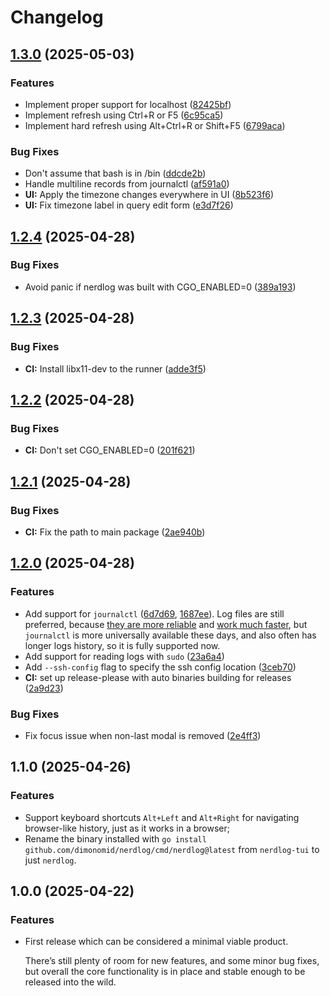 # Changelog

## [1.3.0](https://github.com/dimonomid/nerdlog/compare/v1.2.4...v1.3.0) (2025-05-03)


### Features

* Implement proper support for localhost ([82425bf](https://github.com/dimonomid/nerdlog/commit/82425bfe4b53494e217030d96efe335f6affe5be))
* Implement refresh using Ctrl+R or F5 ([6c95ca5](https://github.com/dimonomid/nerdlog/commit/6c95ca5716212f5a22f946a31a60726f9769608f))
* Implement hard refresh using Alt+Ctrl+R or Shift+F5 ([6799aca](https://github.com/dimonomid/nerdlog/commit/6799aca0844e384e882566938d9cf5f5dc5c98eb))


### Bug Fixes

* Don't assume that bash is in /bin ([ddcde2b](https://github.com/dimonomid/nerdlog/commit/ddcde2bdacc2d9d4140f3490ef463d10a8f0ca0e))
* Handle multiline records from journalctl ([af591a0](https://github.com/dimonomid/nerdlog/commit/af591a089ee66b0f5d8cba411faaea4dd15c56e3))
* **UI:** Apply the timezone changes everywhere in UI ([8b523f6](https://github.com/dimonomid/nerdlog/commit/8b523f6be63c26d736bc4baa956bba5717c8e0fb))
* **UI:** Fix timezone label in query edit form ([e3d7f26](https://github.com/dimonomid/nerdlog/commit/e3d7f26a2e8b40e206bf1cb021f1a6de1a174f4d))

## [1.2.4](https://github.com/dimonomid/nerdlog/compare/v1.2.3...v1.2.4) (2025-04-28)


### Bug Fixes

* Avoid panic if nerdlog was built with CGO_ENABLED=0 ([389a193](https://github.com/dimonomid/nerdlog/commit/389a193836b8e07de71cf7f9bf39fb8441e2871b))

## [1.2.3](https://github.com/dimonomid/nerdlog/compare/v1.2.2...v1.2.3) (2025-04-28)


### Bug Fixes

* **CI:** Install libx11-dev to the runner ([adde3f5](https://github.com/dimonomid/nerdlog/commit/adde3f5a12d79ced4ad5c5b8dcdbdff568086147))

## [1.2.2](https://github.com/dimonomid/nerdlog/compare/v1.2.1...v1.2.2) (2025-04-28)


### Bug Fixes

* **CI:** Don't set CGO_ENABLED=0 ([201f621](https://github.com/dimonomid/nerdlog/commit/201f621f8d7c2472a098051dc4b93a233874f395))

## [1.2.1](https://github.com/dimonomid/nerdlog/compare/v1.2.0...v1.2.1) (2025-04-28)


### Bug Fixes

* **CI:** Fix the path to main package ([2ae940b](https://github.com/dimonomid/nerdlog/commit/2ae940b851bcb56c058c2286bc43b589a684c80d))

## [1.2.0](https://github.com/dimonomid/nerdlog/compare/v1.1.0...v1.2.0) (2025-04-28)


### Features

* Add support for `journalctl` ([6d7d69](https://github.com/dimonomid/nerdlog/commit/6d7d695ced450e1648994e690dd26a503b4fe034), [1687ee](https://github.com/dimonomid/nerdlog/commit/1687ee728387d838c9ec56d40b3b2a3d9acf7901)). Log files are still preferred, because [they are more reliable](https://github.com/dimonomid/nerdlog/issues/7#issuecomment-2820521885) and [work much faster](https://github.com/dimonomid/nerdlog/issues/7#issuecomment-2823303380), but `journalctl` is more universally available these days, and also often has longer logs history, so it is fully supported now.
* Add support for reading logs with `sudo` ([23a6a4](https://github.com/dimonomid/nerdlog/commit/23a6a4e6b48da8658fcfd0eefb0b2193ba389a13))
* Add `--ssh-config` flag to specify the ssh config location ([3ceb70](https://github.com/dimonomid/nerdlog/commit/3ceb70b803bff5b47e3982b8dd202516d2bbd538))
* **CI:** set up release-please with auto binaries building for releases ([2a9d23](https://github.com/dimonomid/nerdlog/commit/2a9d2353d3050e75d727825c6db86d09229b5d97))

### Bug Fixes

* Fix focus issue when non-last modal is removed ([2e4ff3](https://github.com/dimonomid/nerdlog/commit/2e4ff3d35f7e473283b7afe7671d6e0e180d2dac))

## 1.1.0 (2025-04-26)

### Features

* Support keyboard shortcuts `Alt+Left` and `Alt+Right` for navigating
  browser-like history, just as it works in a browser;
* Rename the binary installed with `go install
  github.com/dimonomid/nerdlog/cmd/nerdlog@latest` from `nerdlog-tui` to just
  `nerdlog`.

## 1.0.0 (2025-04-22)

### Features

* First release which can be considered a minimal viable product.

  There’s still plenty of room for new features, and some minor bug fixes, but
  overall the core functionality is in place and stable enough to be released
  into the wild.
